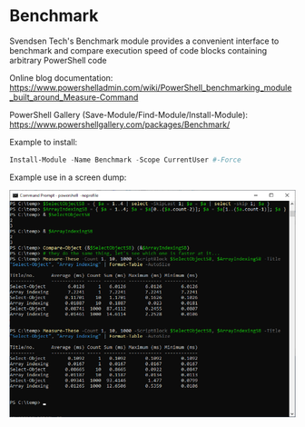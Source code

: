 # Benchmark

Svendsen Tech's Benchmark module provides a convenient interface to benchmark and compare execution speed of code blocks containing arbitrary PowerShell code

Online blog documentation: https://www.powershelladmin.com/wiki/PowerShell_benchmarking_module_built_around_Measure-Command

PowerShell Gallery (Save-Module/Find-Module/Install-Module): https://www.powershellgallery.com/packages/Benchmark/

Example to install:

```powershell
Install-Module -Name Benchmark -Scope CurrentUser #-Force
```

Example use in a screen dump:

![alt_tag](/img/Benchmark-Measure-These-example.png)
